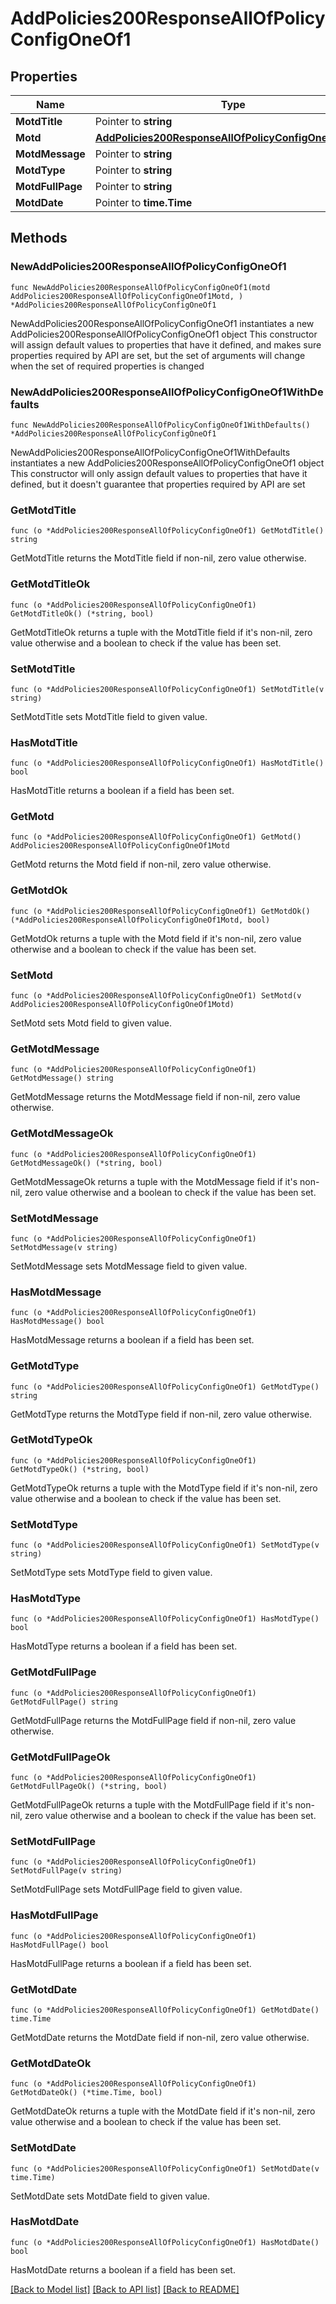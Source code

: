 # AddPolicies200ResponseAllOfPolicyConfigOneOf1

## Properties

Name | Type | Description | Notes
------------ | ------------- | ------------- | -------------
**MotdTitle** | Pointer to **string** |  | [optional] 
**Motd** | [**AddPolicies200ResponseAllOfPolicyConfigOneOf1Motd**](AddPolicies200ResponseAllOfPolicyConfigOneOf1Motd.md) |  | 
**MotdMessage** | Pointer to **string** |  | [optional] 
**MotdType** | Pointer to **string** |  | [optional] 
**MotdFullPage** | Pointer to **string** |  | [optional] 
**MotdDate** | Pointer to **time.Time** |  | [optional] 

## Methods

### NewAddPolicies200ResponseAllOfPolicyConfigOneOf1

`func NewAddPolicies200ResponseAllOfPolicyConfigOneOf1(motd AddPolicies200ResponseAllOfPolicyConfigOneOf1Motd, ) *AddPolicies200ResponseAllOfPolicyConfigOneOf1`

NewAddPolicies200ResponseAllOfPolicyConfigOneOf1 instantiates a new AddPolicies200ResponseAllOfPolicyConfigOneOf1 object
This constructor will assign default values to properties that have it defined,
and makes sure properties required by API are set, but the set of arguments
will change when the set of required properties is changed

### NewAddPolicies200ResponseAllOfPolicyConfigOneOf1WithDefaults

`func NewAddPolicies200ResponseAllOfPolicyConfigOneOf1WithDefaults() *AddPolicies200ResponseAllOfPolicyConfigOneOf1`

NewAddPolicies200ResponseAllOfPolicyConfigOneOf1WithDefaults instantiates a new AddPolicies200ResponseAllOfPolicyConfigOneOf1 object
This constructor will only assign default values to properties that have it defined,
but it doesn't guarantee that properties required by API are set

### GetMotdTitle

`func (o *AddPolicies200ResponseAllOfPolicyConfigOneOf1) GetMotdTitle() string`

GetMotdTitle returns the MotdTitle field if non-nil, zero value otherwise.

### GetMotdTitleOk

`func (o *AddPolicies200ResponseAllOfPolicyConfigOneOf1) GetMotdTitleOk() (*string, bool)`

GetMotdTitleOk returns a tuple with the MotdTitle field if it's non-nil, zero value otherwise
and a boolean to check if the value has been set.

### SetMotdTitle

`func (o *AddPolicies200ResponseAllOfPolicyConfigOneOf1) SetMotdTitle(v string)`

SetMotdTitle sets MotdTitle field to given value.

### HasMotdTitle

`func (o *AddPolicies200ResponseAllOfPolicyConfigOneOf1) HasMotdTitle() bool`

HasMotdTitle returns a boolean if a field has been set.

### GetMotd

`func (o *AddPolicies200ResponseAllOfPolicyConfigOneOf1) GetMotd() AddPolicies200ResponseAllOfPolicyConfigOneOf1Motd`

GetMotd returns the Motd field if non-nil, zero value otherwise.

### GetMotdOk

`func (o *AddPolicies200ResponseAllOfPolicyConfigOneOf1) GetMotdOk() (*AddPolicies200ResponseAllOfPolicyConfigOneOf1Motd, bool)`

GetMotdOk returns a tuple with the Motd field if it's non-nil, zero value otherwise
and a boolean to check if the value has been set.

### SetMotd

`func (o *AddPolicies200ResponseAllOfPolicyConfigOneOf1) SetMotd(v AddPolicies200ResponseAllOfPolicyConfigOneOf1Motd)`

SetMotd sets Motd field to given value.


### GetMotdMessage

`func (o *AddPolicies200ResponseAllOfPolicyConfigOneOf1) GetMotdMessage() string`

GetMotdMessage returns the MotdMessage field if non-nil, zero value otherwise.

### GetMotdMessageOk

`func (o *AddPolicies200ResponseAllOfPolicyConfigOneOf1) GetMotdMessageOk() (*string, bool)`

GetMotdMessageOk returns a tuple with the MotdMessage field if it's non-nil, zero value otherwise
and a boolean to check if the value has been set.

### SetMotdMessage

`func (o *AddPolicies200ResponseAllOfPolicyConfigOneOf1) SetMotdMessage(v string)`

SetMotdMessage sets MotdMessage field to given value.

### HasMotdMessage

`func (o *AddPolicies200ResponseAllOfPolicyConfigOneOf1) HasMotdMessage() bool`

HasMotdMessage returns a boolean if a field has been set.

### GetMotdType

`func (o *AddPolicies200ResponseAllOfPolicyConfigOneOf1) GetMotdType() string`

GetMotdType returns the MotdType field if non-nil, zero value otherwise.

### GetMotdTypeOk

`func (o *AddPolicies200ResponseAllOfPolicyConfigOneOf1) GetMotdTypeOk() (*string, bool)`

GetMotdTypeOk returns a tuple with the MotdType field if it's non-nil, zero value otherwise
and a boolean to check if the value has been set.

### SetMotdType

`func (o *AddPolicies200ResponseAllOfPolicyConfigOneOf1) SetMotdType(v string)`

SetMotdType sets MotdType field to given value.

### HasMotdType

`func (o *AddPolicies200ResponseAllOfPolicyConfigOneOf1) HasMotdType() bool`

HasMotdType returns a boolean if a field has been set.

### GetMotdFullPage

`func (o *AddPolicies200ResponseAllOfPolicyConfigOneOf1) GetMotdFullPage() string`

GetMotdFullPage returns the MotdFullPage field if non-nil, zero value otherwise.

### GetMotdFullPageOk

`func (o *AddPolicies200ResponseAllOfPolicyConfigOneOf1) GetMotdFullPageOk() (*string, bool)`

GetMotdFullPageOk returns a tuple with the MotdFullPage field if it's non-nil, zero value otherwise
and a boolean to check if the value has been set.

### SetMotdFullPage

`func (o *AddPolicies200ResponseAllOfPolicyConfigOneOf1) SetMotdFullPage(v string)`

SetMotdFullPage sets MotdFullPage field to given value.

### HasMotdFullPage

`func (o *AddPolicies200ResponseAllOfPolicyConfigOneOf1) HasMotdFullPage() bool`

HasMotdFullPage returns a boolean if a field has been set.

### GetMotdDate

`func (o *AddPolicies200ResponseAllOfPolicyConfigOneOf1) GetMotdDate() time.Time`

GetMotdDate returns the MotdDate field if non-nil, zero value otherwise.

### GetMotdDateOk

`func (o *AddPolicies200ResponseAllOfPolicyConfigOneOf1) GetMotdDateOk() (*time.Time, bool)`

GetMotdDateOk returns a tuple with the MotdDate field if it's non-nil, zero value otherwise
and a boolean to check if the value has been set.

### SetMotdDate

`func (o *AddPolicies200ResponseAllOfPolicyConfigOneOf1) SetMotdDate(v time.Time)`

SetMotdDate sets MotdDate field to given value.

### HasMotdDate

`func (o *AddPolicies200ResponseAllOfPolicyConfigOneOf1) HasMotdDate() bool`

HasMotdDate returns a boolean if a field has been set.


[[Back to Model list]](../README.md#documentation-for-models) [[Back to API list]](../README.md#documentation-for-api-endpoints) [[Back to README]](../README.md)


